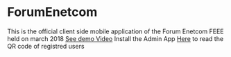 # ForumEnetcom
This is the official client side mobile application of the Forum Enetcom FEEE held on march 2018
[See demo Video](https://www.youtube.com/watch?v=wkSXVc40yfA)
Install the Admin App [Here](https://github.com/karim-ch/ForumEnetcomAdmin) to read the QR code of registred users
